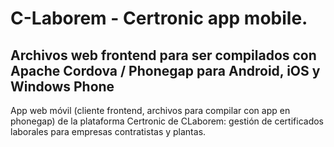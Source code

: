 # C-Laborem - Certronic app mobile.

## Archivos web frontend para ser compilados con Apache Cordova / Phonegap para Android, iOS y Windows Phone

App web móvil (cliente frontend, archivos para compilar con app en phonegap) de la plataforma Certronic de CLaborem: gestión de certificados laborales para empresas contratistas y plantas.
